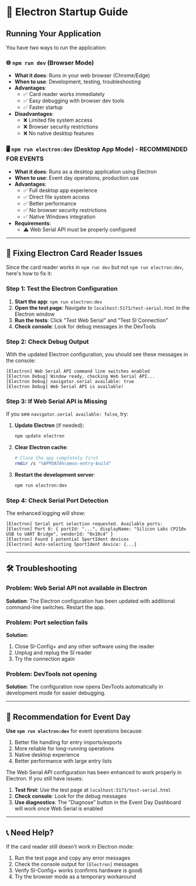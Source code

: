 # 🚀 Electron Startup Guide

## Running Your Application

You have two ways to run the application:

### 🌐 **`npm run dev`** (Browser Mode)
- **What it does**: Runs in your web browser (Chrome/Edge)
- **When to use**: Development, testing, troubleshooting
- **Advantages**: 
  - ✅ Card reader works immediately
  - ✅ Easy debugging with browser dev tools
  - ✅ Faster startup
- **Disadvantages**:
  - ❌ Limited file system access
  - ❌ Browser security restrictions
  - ❌ No native desktop features

### 🖥️ **`npm run electron:dev`** (Desktop App Mode) - **RECOMMENDED FOR EVENTS**
- **What it does**: Runs as a desktop application using Electron
- **When to use**: Event day operations, production use
- **Advantages**:
  - ✅ Full desktop app experience  
  - ✅ Direct file system access
  - ✅ Better performance
  - ✅ No browser security restrictions
  - ✅ Native Windows integration
- **Requirements**: 
  - ⚠️ Web Serial API must be properly configured

---

## 🔧 Fixing Electron Card Reader Issues

Since the card reader works in `npm run dev` but not `npm run electron:dev`, here's how to fix it:

### **Step 1: Test the Electron Configuration**
1. **Start the app**: `npm run electron:dev`
2. **Open the test page**: Navigate to `localhost:5173/test-serial.html` in the Electron window
3. **Run the tests**: Click "Test Web Serial" and "Test SI Connection"
4. **Check console**: Look for debug messages in the DevTools

### **Step 2: Check Debug Output**
With the updated Electron configuration, you should see these messages in the console:
```
[Electron] Web Serial API command line switches enabled
[Electron Debug] Window ready, checking Web Serial API...
[Electron Debug] navigator.serial available: true
[Electron Debug] Web Serial API is available!
```

### **Step 3: If Web Serial API is Missing**
If you see `navigator.serial available: false`, try:

1. **Update Electron** (if needed):
   ```bash
   npm update electron
   ```

2. **Clear Electron cache**:
   ```bash
   # Close the app completely first
   rmdir /s "%APPDATA%\meos-entry-build"
   ```

3. **Restart the development server**:
   ```bash
   npm run electron:dev
   ```

### **Step 4: Check Serial Port Detection**
The enhanced logging will show:
```
[Electron] Serial port selection requested. Available ports:
[Electron] Port 0: { portId: "...", displayName: "Silicon Labs CP210x USB to UART Bridge", vendorId: "0x10c4" }
[Electron] Found 1 potential SportIdent devices
[Electron] Auto-selecting SportIdent device: {...}
```

---

## 🛠️ Troubleshooting

### **Problem**: Web Serial API not available in Electron
**Solution**: The Electron configuration has been updated with additional command-line switches. Restart the app.

### **Problem**: Port selection fails
**Solution**: 
1. Close SI-Config+ and any other software using the reader
2. Unplug and replug the SI reader
3. Try the connection again

### **Problem**: DevTools not opening
**Solution**: The configuration now opens DevTools automatically in development mode for easier debugging.

---

## 🎯 **Recommendation for Event Day**

**Use `npm run electron:dev`** for event operations because:
1. Better file handling for entry imports/exports
2. More reliable for long-running operations
3. Native desktop experience
4. Better performance with large entry lists

The Web Serial API configuration has been enhanced to work properly in Electron. If you still have issues:

1. **Test first**: Use the test page at `localhost:5173/test-serial.html`
2. **Check console**: Look for the debug messages
3. **Use diagnostics**: The "Diagnose" button in the Event Day Dashboard will work once Web Serial is enabled

---

## 📞 **Need Help?**

If the card reader still doesn't work in Electron mode:
1. Run the test page and copy any error messages
2. Check the console output for `[Electron]` messages
3. Verify SI-Config+ works (confirms hardware is good)
4. Try the browser mode as a temporary workaround